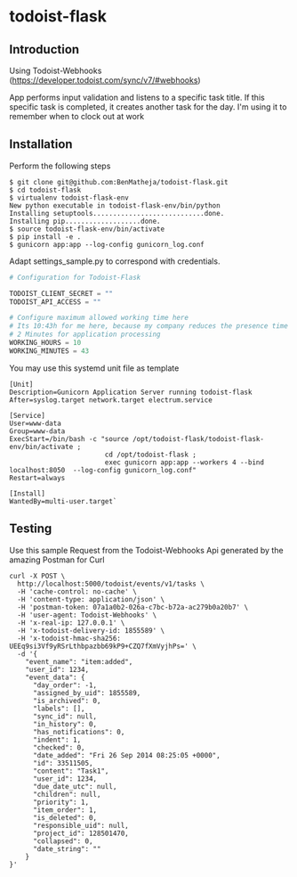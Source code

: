 # todoist-flask

## Introduction
Using Todoist-Webhooks (https://developer.todoist.com/sync/v7/#webhooks)

App performs input validation and listens to a specific task title.
If this specific task is completed, it creates another task for the day.
I'm using it to remember when to clock out at work

## Installation
Perform the following steps

```shell
$ git clone git@github.com:BenMatheja/todoist-flask.git
$ cd todoist-flask
$ virtualenv todoist-flask-env
New python executable in todoist-flask-env/bin/python
Installing setuptools............................done.
Installing pip...................done.
$ source todoist-flask-env/bin/activate
$ pip install -e .
$ gunicorn app:app --log-config gunicorn_log.conf
```

Adapt settings_sample.py to correspond with credentials.

```python
# Configuration for Todoist-Flask

TODOIST_CLIENT_SECRET = ""
TODOIST_API_ACCESS = ""

# Configure maximum allowed working time here
# Its 10:43h for me here, because my company reduces the presence time by 45 minutes if you clocked in before 9:00
# 2 Minutes for application processing
WORKING_HOURS = 10
WORKING_MINUTES = 43

```

You may use this systemd unit file as template
```
[Unit]
Description=Gunicorn Application Server running todoist-flask
After=syslog.target network.target electrum.service

[Service]
User=www-data
Group=www-data
ExecStart=/bin/bash -c "source /opt/todoist-flask/todoist-flask-env/bin/activate ; 
                        cd /opt/todoist-flask ; 
                        exec gunicorn app:app --workers 4 --bind localhost:8050  --log-config gunicorn_log.conf"
Restart=always

[Install]
WantedBy=multi-user.target`
```

## Testing
Use this sample Request from the Todoist-Webhooks Api generated by the amazing Postman for Curl
```shell
curl -X POST \
  http://localhost:5000/todoist/events/v1/tasks \
  -H 'cache-control: no-cache' \
  -H 'content-type: application/json' \
  -H 'postman-token: 07a1a0b2-026a-c7bc-b72a-ac279b0a20b7' \
  -H 'user-agent: Todoist-Webhooks' \
  -H 'x-real-ip: 127.0.0.1' \
  -H 'x-todoist-delivery-id: 1855589' \
  -H 'x-todoist-hmac-sha256: UEEq9si3Vf9yRSrLthbpazbb69kP9+CZQ7fXmVyjhPs=' \
  -d '{
    "event_name": "item:added",
    "user_id": 1234,
    "event_data": {
      "day_order": -1,
      "assigned_by_uid": 1855589,
      "is_archived": 0,
      "labels": [],
      "sync_id": null,
      "in_history": 0,
      "has_notifications": 0,
      "indent": 1,
      "checked": 0,
      "date_added": "Fri 26 Sep 2014 08:25:05 +0000",
      "id": 33511505,
      "content": "Task1",
      "user_id": 1234,
      "due_date_utc": null,
      "children": null,
      "priority": 1,
      "item_order": 1,
      "is_deleted": 0,
      "responsible_uid": null,
      "project_id": 128501470,
      "collapsed": 0,
      "date_string": ""
    }
}'
```